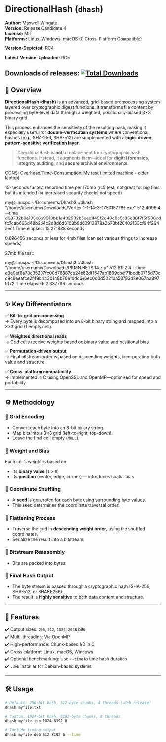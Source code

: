 # DirectionalHash (`dhash`)

**Author:** Maxwell Wingate  
**Version:** Release Candidate 4  
**License:** MIT  
**Platforms:** Linux, Windows, macOS (C Cross-Platform Compatible)

**Version-Depicted:** RC4

**Latest-Version-Uploaded:** RC5

**Downloads of releases:** [![Total Downloads](https://img.shields.io/github/downloads/Partakithware/BaseZ/total.svg)](https://github.com/Partakithware/BaseZ/releases)
---


## 🧭 Overview

**DirectionalHash (dhash)** is an advanced, grid-based preprocessing system layered over cryptographic digest functions. It transforms file content by processing byte-level data through a weighted, positionally-biased 3×3 binary grid.

This process enhances the sensitivity of the resulting hash, making it especially useful for **double-verification systems** where conventional hashes (e.g., SHA-256, SHA-512) are supplemented with a **logic-driven, pattern-sensitive verification layer**.

> DirectionalHash is **not** a replacement for cryptographic hash functions. Instead, it augments them—ideal for **digital forensics**, **integrity auditing**, and **secure archival environments**.


CONS: Overhead/Time-Consumption: My test (limited machine - older laptop) 

15-seconds fastest recorded time per 170mb (rc5 test, not great for big files but its intended for increased security checks not speed)

my@linuxpc:~/Documents/Dhash$ ./dhash "/home/username/Downloads/Vortex-1-1-14-3-1750157786.exe" 512 4096 4 --time
d68732b0a195e6b9310bb1a492932b5eae1f45f2d40e8e5c35e38f7f5f536cdfc7cab666d48b2d4c2d8d6d3103b8d60913878a2b73bf26402f33cf94f264aecf
Time elapsed: 15.271838 seconds


0.696456 seconds or less for 4mb files (can set various things to increase speeds)

27mb file test:

my@linuxpc:~/Documents/Dhash$ ./dhash "/home/username/Downloads/PKMN.NETSR4.zip" 512 8192 4 --time
e3e9ef6a78c35207fc00d78887cb24b62df1547ab1869cbef71bcdb0715d73cc9c8eeafce2f49b4430148b76e1ddc6e6ec0d3d5021da58783d2e067ba8979f72
Time elapsed: 2.337796 seconds


---

## ✨ Key Differentiators

✅ **Bit-to-grid preprocessing**  
→ Every byte is decomposed into an 8-bit binary string and mapped into a 3×3 grid (1 empty cell).

✅ **Weighted directional reads**  
→ Grid cells receive weights based on binary value and positional bias.

✅ **Permutation-driven output**  
→ Final bitstream order is based on descending weights, incorporating both value and structure.

✅ **Cross-platform compatibility**  
→ Implemented in C using OpenSSL and OpenMP—optimized for speed and portability.

---

## ⚙️ Methodology

### 🧩 Grid Encoding
- Convert each byte into an 8-bit binary string.
- Map bits into a 3×3 grid (left-to-right, top-down).
- Leave the final cell empty (`NULL`).

### 🧮 Weight and Bias
Each cell’s weight is based on:
- Its **binary value** (`1` > `0`)
- Its **position** (center, edge, corner) — introduces spatial bias

### 🎲 Coordinate Shuffling
- A **seed** is generated for each byte using surrounding byte values.
- This seed determines the coordinate traversal order.

### 🧵 Flattening Process
- Traverse the grid in **descending weight order**, using the shuffled coordinates.
- Serialize the result into a bitstream.

### 🧱 Bitstream Reassembly
- Bits are packed into bytes.

### 🔐 Final Hash Output
- The byte stream is passed through a cryptographic hash (SHA-256, SHA-512, or SHAKE256).
- The result is **highly sensitive** to both data content and structure.

---

## 🚀 Features

✔️ Output sizes: `256`, `512`, `1024`, `2048` bits  
✔️ Multi-threading: Via OpenMP  
✔️ High-performance: Chunk-based I/O in C  
✔️ Cross-platform: Linux, macOS, Windows  
✔️ Optional benchmarking: Use `--time` to time hash duration  
✔️ `.deb` installer for Debian-based systems  

---

## 🛠️ Usage

```bash
# Default: 256-bit hash, 512-byte chunks, 4 threads (.deb release)
dhash myfile.txt

# Custom: 1024-bit hash, 8192-byte chunks, 8 threads
dhash myfile.iso 1024 8192 8

# Include timing output
dhash myfile.deb 512 8192 6 --time
